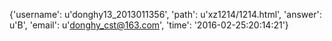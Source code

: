{'username': u'donghy13_2013011356', 'path': u'xz1214/1214.html', 'answer': u'B', 'email': u'donghy_cst@163.com', 'time': '2016-02-25:20:14:21'}